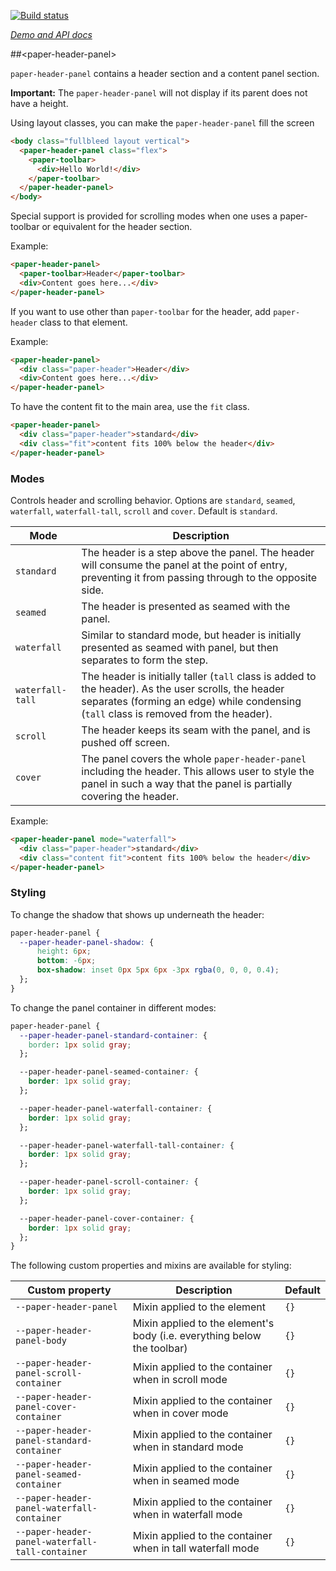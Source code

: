 
<!---

This README is automatically generated from the comments in these files:
paper-header-panel.html

Edit those files, and our readme bot will duplicate them over here!
Edit this file, and the bot will squash your changes :)

The bot does some handling of markdown. Please file a bug if it does the wrong
thing! https://github.com/PolymerLabs/tedium/issues

-->

[![Build status](https://travis-ci.org/PolymerElements/paper-header-panel.svg?branch=master)](https://travis-ci.org/PolymerElements/paper-header-panel)

_[Demo and API docs](https://elements.polymer-project.org/elements/paper-header-panel)_


##&lt;paper-header-panel&gt;

`paper-header-panel` contains a header section and a content panel section.

__Important:__ The `paper-header-panel` will not display if its parent does not have a height.

Using layout classes, you can make the `paper-header-panel` fill the screen

```html
<body class="fullbleed layout vertical">
  <paper-header-panel class="flex">
    <paper-toolbar>
      <div>Hello World!</div>
    </paper-toolbar>
  </paper-header-panel>
</body>
```

Special support is provided for scrolling modes when one uses a paper-toolbar or equivalent for the
header section.

Example:

```html
<paper-header-panel>
  <paper-toolbar>Header</paper-toolbar>
  <div>Content goes here...</div>
</paper-header-panel>
```

If you want to use other than `paper-toolbar` for the header, add `paper-header` class to that
element.

Example:

```html
<paper-header-panel>
  <div class="paper-header">Header</div>
  <div>Content goes here...</div>
</paper-header-panel>
```

To have the content fit to the main area, use the `fit` class.

```html
<paper-header-panel>
  <div class="paper-header">standard</div>
  <div class="fit">content fits 100% below the header</div>
</paper-header-panel>
```

### Modes

Controls header and scrolling behavior. Options are `standard`, `seamed`, `waterfall`, `waterfall-tall`, `scroll` and
`cover`. Default is `standard`.

| Mode | Description |
| --- | --- |
| `standard` | The header is a step above the panel. The header will consume the panel at the point of entry, preventing it from passing through to the opposite side. |
| `seamed` | The header is presented as seamed with the panel. |
| `waterfall` | Similar to standard mode, but header is initially presented as seamed with panel, but then separates to form the step. |
| `waterfall-tall` | The header is initially taller (`tall` class is added to the header). As the user scrolls, the header separates (forming an edge) while condensing (`tall` class is removed from the header). |
| `scroll` | The header keeps its seam with the panel, and is pushed off screen. |
| `cover` | The panel covers the whole `paper-header-panel` including the header. This allows user to style the panel in such a way that the panel is partially covering the header. |

Example:

```html
<paper-header-panel mode="waterfall">
  <div class="paper-header">standard</div>
  <div class="content fit">content fits 100% below the header</div>
</paper-header-panel>
```

### Styling

To change the shadow that shows up underneath the header:

```css
paper-header-panel {
  --paper-header-panel-shadow: {
      height: 6px;
      bottom: -6px;
      box-shadow: inset 0px 5px 6px -3px rgba(0, 0, 0, 0.4);
  };
}
```

To change the panel container in different modes:

```css
paper-header-panel {
  --paper-header-panel-standard-container: {
    border: 1px solid gray;
  };

  --paper-header-panel-seamed-container: {
    border: 1px solid gray;
  };

  --paper-header-panel-waterfall-container: {
    border: 1px solid gray;
  };

  --paper-header-panel-waterfall-tall-container: {
    border: 1px solid gray;
  };

  --paper-header-panel-scroll-container: {
    border: 1px solid gray;
  };

  --paper-header-panel-cover-container: {
    border: 1px solid gray;
  };
}
```

The following custom properties and mixins are available for styling:

| Custom property | Description | Default |
| --- | --- | --- |
| `--paper-header-panel` | Mixin applied to the element | `{}` |
| `--paper-header-panel-body` | Mixin applied to the element's body (i.e. everything below the toolbar) | `{}` |
| `--paper-header-panel-scroll-container` | Mixin applied to the container when in scroll mode | `{}` |
| `--paper-header-panel-cover-container` | Mixin applied to the container when in cover mode | `{}` |
| `--paper-header-panel-standard-container` | Mixin applied to the container when in standard mode | `{}` |
| `--paper-header-panel-seamed-container` | Mixin applied to the container when in seamed mode | `{}` |
| `--paper-header-panel-waterfall-container` | Mixin applied to the container when in waterfall mode | `{}` |
| `--paper-header-panel-waterfall-tall-container` | Mixin applied to the container when in tall waterfall mode | `{}` |


